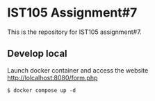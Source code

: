 # IST105 Assignment#7
This is the repository for IST105 assignment#7.

## Develop local
Launch docker container and access the website
[http://lolcalhost:8080/form.php](http://localhost:8080/form.php)

```
$ docker compose up -d
```

